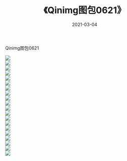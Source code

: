 ﻿---
layout: post
title:  《Qinimg图包0621》
date:   2021-03-04
img: http://imgx.orgx.ga/Qinimg图包/Qinimg图包0621/000.jpg
categories: [美女, 清纯, 唯美]
---

Qinimg图包0621

 ![](http://imgx.orgx.ga/Qinimg图包/Qinimg图包0621/001.jpg) <br>![](http://imgx.orgx.ga/Qinimg图包/Qinimg图包0621/002.jpg) <br>![](http://imgx.orgx.ga/Qinimg图包/Qinimg图包0621/003.jpg) <br>![](http://imgx.orgx.ga/Qinimg图包/Qinimg图包0621/004.jpg) <br>![](http://imgx.orgx.ga/Qinimg图包/Qinimg图包0621/005.jpg) <br>![](http://imgx.orgx.ga/Qinimg图包/Qinimg图包0621/006.jpg) <br>![](http://imgx.orgx.ga/Qinimg图包/Qinimg图包0621/007.jpg) <br>![](http://imgx.orgx.ga/Qinimg图包/Qinimg图包0621/008.jpg) <br>![](http://imgx.orgx.ga/Qinimg图包/Qinimg图包0621/009.jpg) <br>![](http://imgx.orgx.ga/Qinimg图包/Qinimg图包0621/010.jpg) <br>![](http://imgx.orgx.ga/Qinimg图包/Qinimg图包0621/011.jpg) <br>![](http://imgx.orgx.ga/Qinimg图包/Qinimg图包0621/012.jpg) <br>![](http://imgx.orgx.ga/Qinimg图包/Qinimg图包0621/013.jpg) <br>![](http://imgx.orgx.ga/Qinimg图包/Qinimg图包0621/014.jpg) <br>![](http://imgx.orgx.ga/Qinimg图包/Qinimg图包0621/015.jpg) <br>![](http://imgx.orgx.ga/Qinimg图包/Qinimg图包0621/016.jpg) <br>![](http://imgx.orgx.ga/Qinimg图包/Qinimg图包0621/017.jpg) <br>![](http://imgx.orgx.ga/Qinimg图包/Qinimg图包0621/018.jpg) <br>![](http://imgx.orgx.ga/Qinimg图包/Qinimg图包0621/019.jpg) <br>![](http://imgx.orgx.ga/Qinimg图包/Qinimg图包0621/020.jpg) <br>